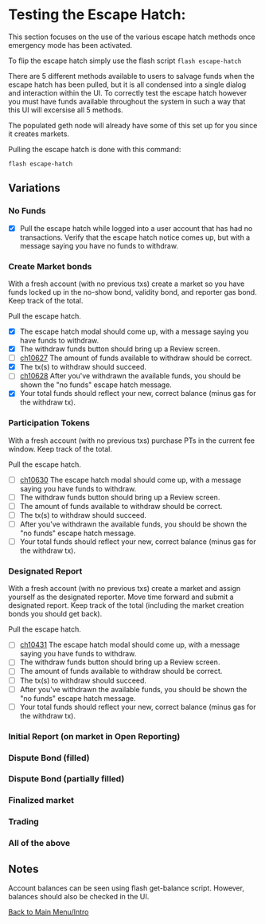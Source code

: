 # Testing the Escape Hatch:

This section focuses on the use of the various escape hatch methods once emergency mode has been activated.

To flip the escape hatch simply use the flash script `flash escape-hatch`

There are 5 different methods available to users to salvage funds when the escape hatch has been pulled, but it is all condensed into a single dialog and interaction within the UI. To correctly test the escape hatch however you must have funds available throughout the system in such a way that this UI will excersise all 5 methods.

The populated geth node will already have some of this set up for you since it creates markets.

Pulling the escape hatch is done with this command:

```
flash escape-hatch
```

## Variations

### No Funds

- [x] Pull the escape hatch while logged into a user account that has had no transactions. Verify that the escape hatch notice comes up, but with a message saying you have no funds to withdraw.

### Create Market bonds

With a fresh account (with no previous txs) create a market so you have funds locked up in the no-show bond, validity bond, and reporter gas bond. Keep track of the total.

Pull the escape hatch.

- [x] The escape hatch modal should come up, with a message saying you have funds to withdraw.
- [x] The withdraw funds button should bring up a Review screen.
- [ ] [ch10627](https://app.clubhouse.io/augur/story/10627/escape-hatch-with-create-market-funds-to-withdraw-incorrect) The amount of funds available to withdraw should be correct. 
- [x] The tx(s) to withdraw should succeed.
- [ ] [ch10628](https://app.clubhouse.io/augur/story/10628/after-withdrawing-funds-review-screen-continues-to-be-shown) After you've withdrawn the available funds, you should be shown the "no funds" escape hatch message. 
- [x] Your total funds should reflect your new, correct balance (minus gas for the withdraw tx).

### Participation Tokens

With a fresh account (with no previous txs) purchase PTs in the current fee window. Keep track of the total.

Pull the escape hatch.

- [ ] [ch10630](https://app.clubhouse.io/augur/story/10630/pts-are-not-redeemable-through-the-escape-hatch-modal) The escape hatch modal should come up, with a message saying you have funds to withdraw.
- [ ] The withdraw funds button should bring up a Review screen.
- [ ] The amount of funds available to withdraw should be correct. 
- [ ] The tx(s) to withdraw should succeed.
- [ ] After you've withdrawn the available funds, you should be shown the "no funds" escape hatch message. 
- [ ] Your total funds should reflect your new, correct balance (minus gas for the withdraw tx).

### Designated Report

With a fresh account (with no previous txs) create a market and assign yourself as the designated reporter. Move time forward and submit a designated report. Keep track of the total (including the market creation bonds you should get back).

Pull the escape hatch.

- [ ] [ch10431](https://app.clubhouse.io/augur/story/10431/escape-hatch-modal-does-not-appear) The escape hatch modal should come up, with a message saying you have funds to withdraw.
- [ ] The withdraw funds button should bring up a Review screen.
- [ ] The amount of funds available to withdraw should be correct. 
- [ ] The tx(s) to withdraw should succeed.
- [ ] After you've withdrawn the available funds, you should be shown the "no funds" escape hatch message. 
- [ ] Your total funds should reflect your new, correct balance (minus gas for the withdraw tx).

### Initial Report (on market in Open Reporting)

### Dispute Bond (filled)

### Dispute Bond (partially filled)

### Finalized market

### Trading

### All of the above


## Notes

Account balances can be seen using flash get-balance script. However, balances should also be checked in the UI.

[Back to Main Menu/Intro](https://github.com/AugurProject/augur-walkthrough/)
